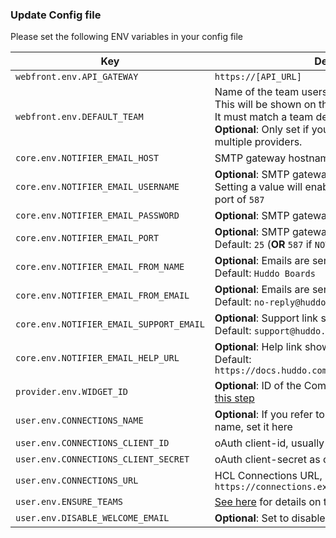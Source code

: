 ### Update Config file

Please set the following ENV variables in your config file

| Key                                     | Description                                                                                                                                                                                                                         |
| --------------------------------------- | ----------------------------------------------------------------------------------------------------------------------------------------------------------------------------------------------------------------------------------- |
| `webfront.env.API_GATEWAY`              | `https://[API_URL]`                                                                                                                                                                                                                 |
| `webfront.env.DEFAULT_TEAM`             | Name of the team users will primarily login with.</br>This will be shown on the login page.</br>It must match a team defined in `ENSURE_TEAMS` below )<br>**Optional**: Only set if you are authenticating with multiple providers. |
| `core.env.NOTIFIER_EMAIL_HOST`          | SMTP gateway hostname, ie `smtp.ethereal.com`                                                                                                                                                                                       |
| `core.env.NOTIFIER_EMAIL_USERNAME`      | **Optional**: SMTP gateway authentication.<br/>Setting a value will enable auth and use the default port of `587`                                                                                                                   |
| `core.env.NOTIFIER_EMAIL_PASSWORD`      | **Optional**: SMTP gateway authentication password                                                                                                                                                                                  |
| `core.env.NOTIFIER_EMAIL_PORT`          | **Optional**: SMTP gateway port. <br/>Default: `25` (**OR** `587` if `NOTIFIER_EMAIL_USERNAME` is set)                                                                                                                              |
| `core.env.NOTIFIER_EMAIL_FROM_NAME`     | **Optional**: Emails are sent from this name.<br/>Default: `Huddo Boards`                                                                                                                                                           |
| `core.env.NOTIFIER_EMAIL_FROM_EMAIL`    | **Optional**: Emails are sent from this email address.<br/>Default: `no-reply@huddo.com`                                                                                                                                      |
| `core.env.NOTIFIER_EMAIL_SUPPORT_EMAIL` | **Optional**: Support link shown in emails.<br/>Default: `support@huddo.com`                                                                                                                                                  |
| `core.env.NOTIFIER_EMAIL_HELP_URL`      | **Optional**: Help link shown in new user welcome email.<br/>Default: `https://docs.huddo.com/boards/howto/knowledgebase/`                                                                                                      |
| `provider.env.WIDGET_ID`                | **Optional**: ID of the Community widget configured in [this step](/boards/connections/widgets-on-prem/#community-widget)                                                                                                           |
| `user.env.CONNECTIONS_NAME`             | **Optional**: If you refer to 'Connections' by another name, set it here                                                                                                                                                            |
| `user.env.CONNECTIONS_CLIENT_ID`        | oAuth client-id, usually `huddoboards`                                                                                                                                                                                              |
| `user.env.CONNECTIONS_CLIENT_SECRET`    | oAuth client-secret as configured in [this step](/boards/connections/auth-on-prem/)                                                                                                                                                 |
| `user.env.CONNECTIONS_URL`              | HCL Connections URL, ie `https://connections.example.com`                                                                                                                                                                           |
| `user.env.ENSURE_TEAMS`                 | [See here](/boards/env/teams/) for details on the values available                                                                                                                                                                  |
| `user.env.DISABLE_WELCOME_EMAIL`        | **Optional**: Set to disable welcome emails for users                                                                                                                                                                  |
